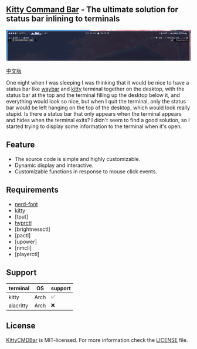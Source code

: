 ## [Kitty Command Bar](https://github.com/ther0ok1eboy/KittyCMDBar) - The ultimate solution for status bar inlining to terminals

<center><img src="https://raw.githubusercontent.com/ther0ok1eboy/KittyCMDBar/master/src/demo.png"></center>

[中文版](./README_cn.md)

One night when I was sleeping I was thinking that it would be nice to have a status bar like [waybar](https://github.com/Alexays/Waybar) and [kitty](https://github.com/kovidgoyal/kitty) terminal together on the desktop, with the status bar at the top and the terminal filling up the desktop below it, and everything would look so nice, but when I quit the terminal, only the status bar would be left hanging on the top of the desktop, which would look really stupid. Is there a status bar that only appears when the terminal appears and hides when the terminal exits? I didn't seem to find a good solution, so I started trying to display some information to the terminal when it's open.

## Feature

- The source code is simple and highly customizable.
- Dynamic display and interactive.
- Customizable functions in response to mouse click events.

## Requirements
- [nerd-font](https://www.nerdfonts.com/)
- [kitty](https://github.com/kovidgoyal/kitty)
- [tput]
- [hyprctl](https://github.com/hyprwm/Hyprland)
- [brightnessctl]
- [pactl]
- [upower]
- [nmcli]
- [playerctl]

## Support

| terminal  | OS   | support |
|-----------|------|---------|
| kitty     | Arch | ✅      |
| alacritty | Arch | ❌      |



## License

[KittyCMDBar](https://github.com/ther0ok1eboy/KittyCMDBar) is MIT-licensed. For more information check the [LICENSE](LICENSE) file.
